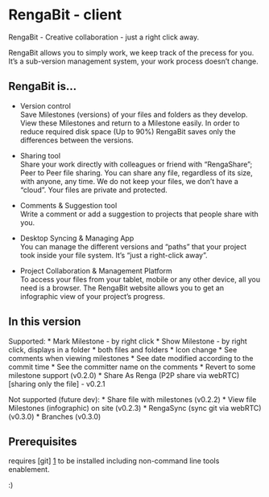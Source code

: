 RengaBit - client
=================

RengaBit - Creative collaboration - just a right click away.

RengaBit allows you to simply work, we keep track of the precess for you. It’s a sub-version management system, your work process doesn’t change.

RengaBit is...
--------------

* Version control  
Save Milestones (versions) of your files and folders as they develop.
View these Milestones and return to a Milestone  easily. In order to 
reduce required disk space (Up to 90%) RengaBit saves only the 
differences between the versions. 

* Sharing tool  
Share your work directly with colleagues or friend with “RengaShare”; 
Peer to Peer file sharing. You can share any file, regardless of its 
size, with anyone, any time. We do not keep your files, we don’t have 
a “cloud”. Your files are private and protected.

* Comments & Suggestion tool  
Write a comment or add a suggestion to projects that people share 
with you.

* Desktop Syncing & Managing App  
You can manage the different versions and “paths” that your project 
took inside your file system. It’s “just a right-click away”.

* Project Collaboration & Management Platform  
To access your files from your tablet, mobile or any other device, 
all you need is a browser. The RengaBit website allows you to get an 
infographic view of your project’s progress.

In this version
---------------

Supported:
    * Mark Milestone - by right click
    * Show Milestone - by right click, displays in a folder
    * both files and folders
    * Icon change
    * See comments when viewing milestones
    * See date modified according to the commit time
    * See the committer name on the comments
    * Revert to some milestone support (v0.2.0)
    * Share As Renga (P2P share via webRTC) [sharing only the file] - v0.2.1

Not supported (future dev):
    * Share file with milestones (v0.2.2)
    * View file Milestones (infographic) on site (v0.2.3)
    * RengaSync (sync git via webRTC) (v0.3.0)
    * Branches (v0.3.0)

Prerequisites
-------------
requires [git] [1] to be installed including non-command line tools enablement.

  [1]: http://git-scm.com/        "Git"

:)
